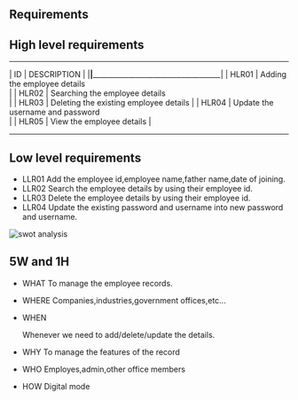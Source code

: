  ## Requirements


  ## High level requirements
   _______________________________________________________________
   | ID         |           DESCRIPTION                          |
   |____________|________________________________________________|
   | HLR01       |      Adding the employee details   
   |
   | HLR02      |       Searching the employee details    
   |
   | HLR03      |      Deleting the  existing employee details 
   |
   | HLR04      |     Update the username and password     
   |
   | HLR05      |    View the employee details                   |
   _______________________________________________________________
 
 ## Low level requirements

   * LLR01              Add the employee  id,employee   name,father name,date of joining. 
   * LLR02             Search the employee   details by using their employee   id.
   * LLR03             Delete the employee   details by using their employee   id.
   * LLR04              Update the existing password and username into new password and username.


 ![swot analysis](https://user-images.githubusercontent.com/46986941/155388375-839ed5cc-5a54-4c02-9dbd-799a49967fb1.png)
 
 
  ## 5W and 1H

   * WHAT 
       To manage the employee records.
   
   * WHERE 
       Companies,industries,government offices,etc...
  
   * WHEN 
   
       Whenever we need to add/delete/update the details.
   * WHY 
       To manage the features of the record
   
   * WHO 
       Employes,admin,other office members
   
   * HOW 
      Digital mode
